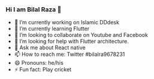 ### Hi I am Bilal Raza 👋



- 🔭 I’m currently working on Islamic DDdesk
- 🌱 I’m currently learning Flutter 
- 👯 I’m looking to collaborate on Youtube and Facebook
- 🤔 I’m looking for help with Flutter architecture.
- 💬 Ask me about React native 
- 📫 How to reach me: Twitter #bilalra9678231
- 😄 Pronouns: he/his
- ⚡ Fun fact: Play cricket
